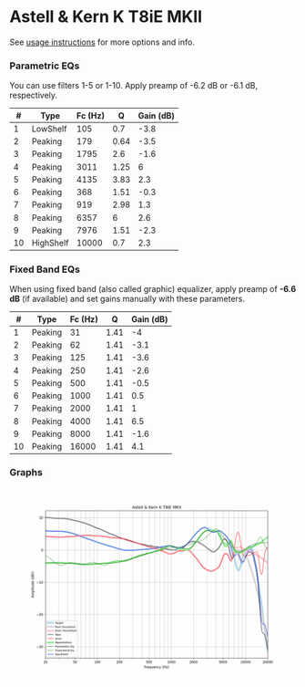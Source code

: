 # Astell & Kern K T8iE MKII
See [usage instructions](https://github.com/jaakkopasanen/AutoEq#usage) for more options and info.

### Parametric EQs
You can use filters 1-5 or 1-10. Apply preamp of -6.2 dB or -6.1 dB, respectively.

|   # | Type      |   Fc (Hz) |    Q |   Gain (dB) |
|-----|-----------|-----------|------|-------------|
|   1 | LowShelf  |       105 | 0.7  |        -3.8 |
|   2 | Peaking   |       179 | 0.64 |        -3.5 |
|   3 | Peaking   |      1795 | 2.6  |        -1.6 |
|   4 | Peaking   |      3011 | 1.25 |         6   |
|   5 | Peaking   |      4135 | 3.83 |         2.3 |
|   6 | Peaking   |       368 | 1.51 |        -0.3 |
|   7 | Peaking   |       919 | 2.98 |         1.3 |
|   8 | Peaking   |      6357 | 6    |         2.6 |
|   9 | Peaking   |      7976 | 1.51 |        -2.3 |
|  10 | HighShelf |     10000 | 0.7  |         2.3 |

### Fixed Band EQs
When using fixed band (also called graphic) equalizer, apply preamp of **-6.6 dB** (if available) and set gains manually with these parameters.

|   # | Type    |   Fc (Hz) |    Q |   Gain (dB) |
|-----|---------|-----------|------|-------------|
|   1 | Peaking |        31 | 1.41 |        -4   |
|   2 | Peaking |        62 | 1.41 |        -3.1 |
|   3 | Peaking |       125 | 1.41 |        -3.6 |
|   4 | Peaking |       250 | 1.41 |        -2.6 |
|   5 | Peaking |       500 | 1.41 |        -0.5 |
|   6 | Peaking |      1000 | 1.41 |         0.5 |
|   7 | Peaking |      2000 | 1.41 |         1   |
|   8 | Peaking |      4000 | 1.41 |         6.5 |
|   9 | Peaking |      8000 | 1.41 |        -1.6 |
|  10 | Peaking |     16000 | 1.41 |         4.1 |

### Graphs
![](./Astell%20&%20Kern%20K%20T8iE%20MKII.png)
